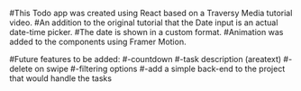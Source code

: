 #This Todo app was created using React based on a Traversy Media tutorial video.
#An addition to the original tutorial that the Date input is an actual date-time picker.
#The date is shown in a custom format.
#Animation was added to the components using Framer Motion.

#Future features to be added:
#-countdown
#-task description (areatext)
#-delete on swipe
#-filtering options
#-add a simple back-end to the project that would handle the tasks

